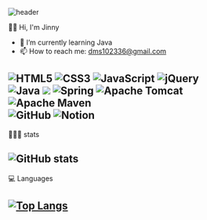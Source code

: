 ![header](https://capsule-render.vercel.app/api?type=wave&height=200&text=Jinny❤️&animation=twinkling&fontColor=ffffff&fontSize=50&fontAlignY=30)

👋🏻 Hi, I'm Jinny
- 🌱 I’m currently learning Java 
- 📫 How to reach me: dms102336@gmail.com


![HTML5](https://img.shields.io/badge/html5-%23E34F26.svg?style=for-the-badge&logo=html5&logoColor=white) ![CSS3](https://img.shields.io/badge/css3-%231572B6.svg?style=for-the-badge&logo=css3&logoColor=white) ![JavaScript](https://img.shields.io/badge/javascript-%23323330.svg?style=for-the-badge&logo=javascript&logoColor=%23F7DF1E) ![jQuery](https://img.shields.io/badge/jquery-%230769AD.svg?style=for-the-badge&logo=jquery&logoColor=white) 
<br>
![Java](https://img.shields.io/badge/java-%23ED8B00.svg?style=for-the-badge&logo=java&logoColor=white)  <img src="https://img.shields.io/badge/oracle-F80000?style=for-the-badge&logo=oracle&logoColor=white">  ![Spring](https://img.shields.io/badge/spring-%236DB33F.svg?style=for-the-badge&logo=spring&logoColor=white) ![Apache Tomcat](https://img.shields.io/badge/apache%20tomcat-%23F8DC75.svg?style=for-the-badge&logo=apache-tomcat&logoColor=black) 
![Apache Maven](https://img.shields.io/badge/Apache%20Maven-C71A36?style=for-the-badge&logo=Apache%20Maven&logoColor=white) 
<br>
![GitHub](https://img.shields.io/badge/github-%23121011.svg?style=for-the-badge&logo=github&logoColor=white) ![Notion](https://img.shields.io/badge/Notion-%23000000.svg?style=for-the-badge&logo=notion&logoColor=white)
---



 👩🏻‍💻 stats

![GitHub stats](https://github-readme-stats.vercel.app/api?username=dms873&show_icons=true)
---

 💻 Languages

[![Top Langs](https://github-readme-stats.vercel.app/api/top-langs/?username=dms873)](https://github.com/anuraghazra/github-readme-stats)
---


 

<!--
![GitHub streak stats](https://github-readme-streak-stats.herokuapp.com/?user=dms873)  
**dms873/dms873** is a ✨ _special_ ✨ repository because its `README.md` (this file) appears on your GitHub profile.

Here are some ideas to get you started:

- 🔭 I’m currently working on ...
- 🌱 I’m currently learning ...
- 👯 I’m looking to collaborate on ...
- 🤔 I’m looking for help with ...
- 💬 Ask me about ...
- 📫 How to reach me: ...
- 😄 Pronouns: ...
- ⚡ Fun fact: ...
-->
